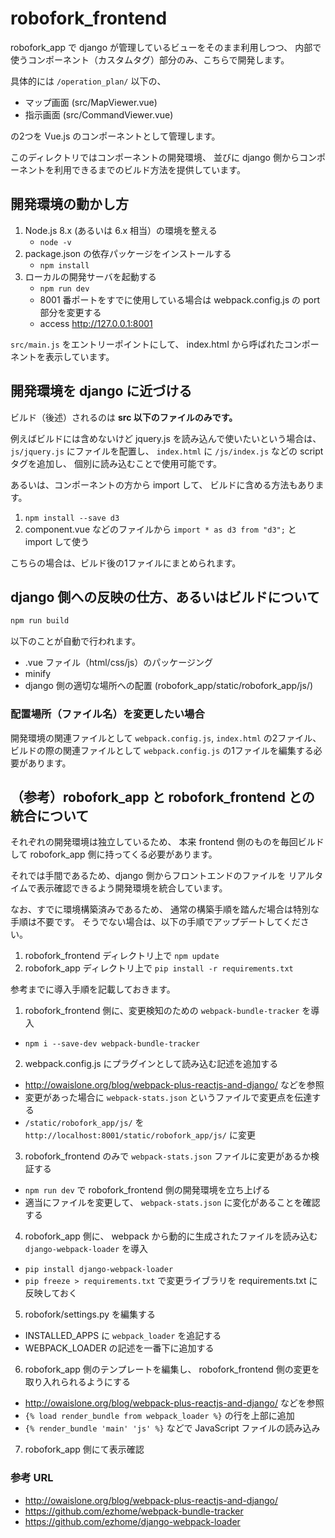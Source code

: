 # robofork_frontend

robofork_app で django が管理しているビューをそのまま利用しつつ、
内部で使うコンポーネント（カスタムタグ）部分のみ、こちらで開発します。

具体的には `/operation_plan/` 以下の、

* マップ画面 (src/MapViewer.vue)
* 指示画面 (src/CommandViewer.vue)

の2つを Vue.js のコンポーネントとして管理します。

このディレクトリではコンポーネントの開発環境、
並びに django 側からコンポーネントを利用できるまでのビルド方法を提供しています。



## 開発環境の動かし方

1. Node.js 8.x (あるいは 6.x 相当）の環境を整える
	* `node -v`
2. package.json の依存パッケージをインストールする
	* `npm install`
3. ローカルの開発サーバを起動する
	* `npm run dev`
	* 8001 番ポートをすでに使用している場合は webpack.config.js の port 部分を変更する
	* access <http://127.0.0.1:8001>

`src/main.js` をエントリーポイントにして、
index.html から呼ばれたコンポーネントを表示しています。



## 開発環境を django に近づける

ビルド（後述）されるのは **src 以下のファイルのみです。**

例えばビルドには含めないけど jquery.js を読み込んで使いたいという場合は、
`js/jquery.js` にファイルを配置し、
`index.html` に `/js/index.js` などの script タグを追加し、
個別に読み込むことで使用可能です。

あるいは、コンポーネントの方から import して、
ビルドに含める方法もあります。

1. `npm install --save d3`
2. component.vue などのファイルから `import * as d3 from "d3";` と import して使う

こちらの場合は、ビルド後の1ファイルにまとめられます。



## django 側への反映の仕方、あるいはビルドについて

```sh
npm run build
```

以下のことが自動で行われます。

* .vue ファイル（html/css/js）のパッケージング
* minify
* django 側の適切な場所への配置 (robofork_app/static/robofork_app/js/)

### 配置場所（ファイル名）を変更したい場合

開発環境の関連ファイルとして `webpack.config.js`, `index.html` の2ファイル、
ビルドの際の関連ファイルとして `webpack.config.js` の1ファイルを編集する必要があります。



## （参考）robofork_app と robofork_frontend との統合について

それぞれの開発環境は独立しているため、
本来 frontend 側のものを毎回ビルドして robofork_app 側に持ってくる必要があります。

それでは手間であるため、django 側からフロントエンドのファイルを
リアルタイムで表示確認できるよう開発環境を統合しています。

なお、すでに環境構築済みであるため、
通常の構築手順を踏んだ場合は特別な手順は不要です。
そうでない場合は、以下の手順でアップデートしてください。

1. robofork_frontend ディレクトリ上で `npm update`
2. robofork_app ディレクトリ上で `pip install -r requirements.txt`

参考までに導入手順を記載しておきます。

1. robofork_frontend 側に、変更検知のための `webpack-bundle-tracker` を導入
  * `npm i --save-dev webpack-bundle-tracker`
2. webpack.config.js にプラグインとして読み込む記述を追加する
  * <http://owaislone.org/blog/webpack-plus-reactjs-and-django/> などを参照
  * 変更があった場合に `webpack-stats.json` というファイルで変更点を伝達する
  * `/static/robofork_app/js/` を `http://localhost:8001/static/robofork_app/js/` に変更
3. robofork_frontend のみで `webpack-stats.json` ファイルに変更があるか検証する
  * `npm run dev` で robofork_frontend 側の開発環境を立ち上げる
  * 適当にファイルを変更して、 `webpack-stats.json` に変化があることを確認する
4. robofork_app 側に、 webpack から動的に生成されたファイルを読み込む `django-webpack-loader` を導入
  * `pip install django-webpack-loader`
  * `pip freeze > requirements.txt` で変更ライブラリを requirements.txt に反映しておく
5. robofork/settings.py を編集する
  * INSTALLED_APPS に `webpack_loader` を追記する
  * WEBPACK_LOADER の記述を一番下に追加する
6. robofork_app 側のテンプレートを編集し、 robofork_frontend 側の変更を取り入れられるようにする
  * <http://owaislone.org/blog/webpack-plus-reactjs-and-django/> などを参照
  * `{% load render_bundle from webpack_loader %}` の行を上部に追加
  * `{% render_bundle 'main' 'js' %}` などで JavaScript ファイルの読み込み
7. robofork_app 側にて表示確認

### 参考 URL

* <http://owaislone.org/blog/webpack-plus-reactjs-and-django/>
* <https://github.com/ezhome/webpack-bundle-tracker>
* <https://github.com/ezhome/django-webpack-loader>
